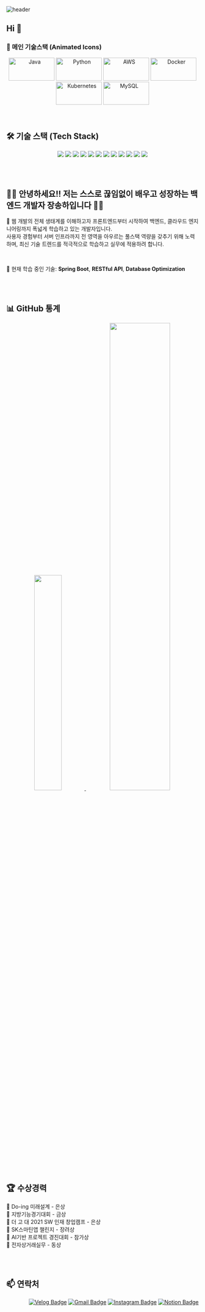 ![header](https://github.com/user-attachments/assets/3f3a4a02-5dba-4ab4-bac9-52da580b6274)

## Hi 👋


### 🌟 메인 기술스택 (Animated Icons)
<div align="center">
  <img src="https://techstack-generator.vercel.app/java-icon.svg" alt="Java" width="120" height="60" />
  <img src="https://techstack-generator.vercel.app/python-icon.svg" alt="Python" width="120" height="60" />
  <img src="https://techstack-generator.vercel.app/aws-icon.svg" alt="AWS" width="120" height="60" />
  <img src="https://techstack-generator.vercel.app/docker-icon.svg" alt="Docker" width="120" height="60" />
  <img src="https://techstack-generator.vercel.app/kubernetes-icon.svg" alt="Kubernetes" width="120" height="60" />
  <img src="https://techstack-generator.vercel.app/mysql-icon.svg" alt="MySQL" width="120" height="60" />
</div>

<br>
<br>

## 🛠️ 기술 스택 (Tech Stack)

<p align="center">
  <img src="https://img.shields.io/badge/Java-007396?style=for-the-badge&logo=java&logoColor=white"/>
  <img src="https://img.shields.io/badge/JavaScript-F7DF1E?style=for-the-badge&logo=javascript&logoColor=black"/>
  <img src="https://img.shields.io/badge/Python-3776AB?style=for-the-badge&logo=python&logoColor=white"/>
  <img src="https://img.shields.io/badge/Spring-6DB33F?style=for-the-badge&logo=spring&logoColor=white"/>
  <img src="https://img.shields.io/badge/Spring Boot-6DB33F?style=for-the-badge&logo=springboot&logoColor=white"/>
  <img src="https://img.shields.io/badge/MySQL-4479A1?style=for-the-badge&logo=mysql&logoColor=white"/>
  <img src="https://img.shields.io/badge/Oracle-F80000?style=for-the-badge&logo=oracle&logoColor=white"/>
  <img src="https://img.shields.io/badge/AWS-232F3E?style=for-the-badge&logo=amazonaws&logoColor=white"/>
  <img src="https://img.shields.io/badge/Docker-2496ED?style=for-the-badge&logo=docker&logoColor=white"/>
  <img src="https://img.shields.io/badge/Kubernetes-326CE5?style=for-the-badge&logo=kubernetes&logoColor=white"/>
  <img src="https://img.shields.io/badge/Linux-FCC624?style=for-the-badge&logo=linux&logoColor=black"/>
  <img src="https://img.shields.io/badge/Ubuntu-E95420?style=for-the-badge&logo=ubuntu&logoColor=white"/>
</p>

<br>
<br>

## 👨‍💻 안녕하세요!! 저는 **스스로 끊임없이 배우고 성장하는** 백엔드 개발자 장송하입니다 👨‍💻 
🌱 웹 개발의 전체 생태계를 이해하고자 프론트엔드부터 시작하여 백엔드, 클라우드 엔지니어링까지 폭넓게 학습하고 있는 개발자입니다. <br>
사용자 경험부터 서버 인프라까지 전 영역을 아우르는 풀스택 역량을 갖추기 위해 노력하며, 최신 기술 트렌드를 적극적으로 학습하고 실무에 적용하려 합니다. <br>

<br>

💼 현재 학습 중인 기술: **Spring Boot**, **RESTful API**, **Database Optimization** 

<br>
<br>

## 📊 GitHub 통계


<div align='center'>

<a href="https://github.com/anuraghazra/github-readme-stats">
    <img src="https://github-readme-stats.vercel.app/api/top-langs/?username=songhajang&layout=donut&theme=default&hide_border=true&bg_color=ffffff&title_color=DA5B0B" width="38%" />
</a>    
<a href="https://github.com/anuraghazra/github-readme-stats">
    <img src="https://github-readme-stats.vercel.app/api?username=songhajang&show_icons=true&theme=default&hide_border=true&bg_color=ffffff&title_color=DA5B0B" width="56%" />
</a>

</div>


<br>
<br>

## 🏆 수상경력

🏅 Do-ing 미래설계 - 은상 <br>
🏅 지방기능경기대회 - 금상 <br>
🏅 더 고 대 2021 SW 인재 창업캠프 - 은상 <br>
🏅 SK스마틴앱 챌린지 - 장려상 <br>
🏅 AI기반 프로젝트 경진대회 - 참가상 <br>
🏅 전자상거래실무 - 동상 <br>


<br>
<br>


## 📫 연락처

<div align="right">

<!-- [![LinkedIn Badge](https://img.shields.io/badge/LinkedIn-0A66C2?style=flat-square&logo=LinkedIn&logoColor=white)](https://www.linkedin.com/in/ryuchaehyun) -->
[![Velog Badge](https://img.shields.io/badge/Velog-20C997?style=flat-square&logo=Velog&logoColor=white)](https://velog.io/@wkdthdgk/posts)
[![Gmail Badge](https://img.shields.io/badge/Gmail-d14836?style=flat-square&logo=Gmail&logoColor=white)](mailto:angpan2004@gmail.com)
[![Instagram Badge](https://img.shields.io/badge/Instagram-E4405F?style=flat-square&logo=Instagram&logoColor=white)](https://www.instagram.com/wkdthdgk/)
[![Notion Badge](https://img.shields.io/badge/Notion-000000?style=flat-square&logo=Notion&logoColor=white)](https://toothsome-band-d5d.notion.site/11f7a1eb10db8196bad3d8773bb7a45d?source=copy_link)

</div>


<!--
<div align="center">
  
![Profile Views](https://komarev.com/ghpvc/?username=Gill010147&color=blueviolet)

</div>


<div align="center">
  
**"코드는 시를 쓰는 것과 같다. 간결하고 아름다워야 한다."** ✨

</div>



**Gill010147/Gill010147** is a ✨ _special_ ✨ repository because its `README.md` (this file) appears on your GitHub profile.

Here are some ideas to get you started:

- 🔭 I'm currently working on ...
- 🌱 I'm currently learning ...
- 👯 I'm looking to collaborate on ...
- 🤔 I'm looking for help with ...
- 💬 Ask me about ...
- 📫 How to reach me: ...
- 😄 Pronouns: ...
- ⚡ Fun fact: ...
-->

